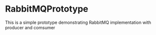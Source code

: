 # RabbitMQPrototype
This is a simple prototype demonstrating RabbitMQ implementation with producer and comsumer 

